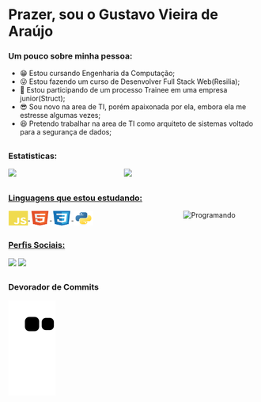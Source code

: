 <h1>Prazer, sou o Gustavo Vieira de Araújo</h1>

<div>
  <h3>
    Um pouco sobre minha pessoa:
  </h3>
    <ul>
      <li>
        😁 Estou cursando Engenharia da Computação;
      </li>
      <li>
        😜 Estou fazendo um curso de Desenvolver Full Stack Web(Resilia);
      </li>
      <li>
        🤩 Estou participando de um processo Trainee em uma empresa junior(Struct);
      </li>
      <li>
        😎 Sou novo na area de TI, porém apaixonada por ela, embora ela me estresse algumas vezes;
      </li>
      <li>
        😆 Pretendo trabalhar na area de TI como arquiteto de sistemas voltado para a segurança de dados;
      </li>
     </ul>
 </div>
 
 ##
 
<div>
  <h3>
    Estatisticas:
  </h3>
    <a href="https://github.com/GustavoVieiraDeAraujo">
    <img hight="530em" width="530em" src="https://github-readme-stats.vercel.app/api?username=GustavoVieiraDeAraujo&show_icons=true&theme=dracula&include_all_commits=true&count_private=true">
    <img hight="230em" width="270em" align="right" src="https://github-readme-stats.vercel.app/api/top-langs/?username=GustavoVieiraDeAraujo&layout=compact&langs_count=7&theme=dracula">  
</div>
 
##
  
<div>
  <h3>
    Linguagens que estou estudando:
  </h3>
    <img align="right" alt="Programando" height="150" width="150" src="https://media2.giphy.com/media/qgQUggAC3Pfv687qPC/giphy.gif?cid=ecf05e47j0rvdbljv3qzcsrcy4ontoh85oml7x7ldya2nv0y&rid=giphy.gif&ct=g">
    <img align="center" alt="Js" height="30" width="40" src="https://raw.githubusercontent.com/devicons/devicon/master/icons/javascript/javascript-plain.svg">
    <img align="center" alt="HTML" height="30" width="40" src="https://raw.githubusercontent.com/devicons/devicon/master/icons/html5/html5-original.svg">
    <img align="center" alt="CSS" height="30" width="40" src="https://raw.githubusercontent.com/devicons/devicon/master/icons/css3/css3-original.svg">
    <img align="center" alt="Python" height="30" width="40" src="https://raw.githubusercontent.com/devicons/devicon/master/icons/python/python-original.svg">
</div>
  
##
  
<div>
  <h3>Perfis Sociais:</h3>
    <a href ="" target="_blank"><img src="https://img.shields.io/badge/-Gmail-%23333?style=for-the-badge&logo=gmail&logoColor=white" target="_blank"></a>
    <a href="" target="_blank"><img src="https://img.shields.io/badge/-LinkedIn-%230077B5?style=for-the-badge&logo=linkedin&logoColor=white" target="_blank"></a> 
</div>

##
<div>
  <h3>Devorador de Commits</h3>
</div>
  
![Snake animation](https://github.com/GustavoVieiraDeAraujo/GustavoVieiraDeAraujo/blob/output/github-contribution-grid-snake.svg)
